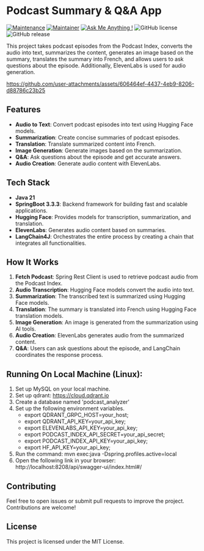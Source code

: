 # Podcast Summary & Q&A App

[![Maintenance](https://img.shields.io/badge/Maintained%3F-yes-green.svg)]()
[![Maintainer](https://img.shields.io/static/v1?label=Yevhen%20Ruban&message=Maintainer&color=red)](mailto:yevhen.ruban@extrawest.com)
[![Ask Me Anything !](https://img.shields.io/badge/Ask%20me-anything-1abc9c.svg)]()
![GitHub license](https://img.shields.io/github/license/Naereen/StrapDown.js.svg)
![GitHub release](https://img.shields.io/badge/release-v1.0.0-blue)

This project takes podcast episodes from the Podcast Index, converts the audio into text, summarizes the content, generates an image based on the summary, translates the summary into French, and allows users to ask questions about the episode. Additionally, ElevenLabs is used for audio generation.



https://github.com/user-attachments/assets/606464ef-4437-4eb9-8206-d88786c23b25



## Features

- **Audio to Text**: Convert podcast episodes into text using Hugging Face models.
- **Summarization**: Create concise summaries of podcast episodes.
- **Translation**: Translate summarized content into French.
- **Image Generation**: Generate images based on the summarization.
- **Q&A**: Ask questions about the episode and get accurate answers.
- **Audio Creation**: Generate audio content with ElevenLabs.

## Tech Stack

- **Java 21**
- **SpringBoot 3.3.3**: Backend framework for building fast and scalable applications.
- **Hugging Face**: Provides models for transcription, summarization, and translation.
- **ElevenLabs**: Generates audio content based on summaries.
- **LangChain4J**: Orchestrates the entire process by creating a chain that integrates all functionalities.

## How It Works

1. **Fetch Podcast**: Spring Rest Client is used to retrieve podcast audio from the Podcast Index.
2. **Audio Transcription**: Hugging Face models convert the audio into text.
3. **Summarization**: The transcribed text is summarized using Hugging Face models.
4. **Translation**: The summary is translated into French using Hugging Face translation models.
5. **Image Generation**: An image is generated from the summarization using AI tools.
6. **Audio Creation**: ElevenLabs generates audio from the summarized content.
7. **Q&A**: Users can ask questions about the episode, and LangChain coordinates the response process.

## Running On Local Machine (Linux):

1. Set up MySQL on your local machine.
2. Set up qdrant: https://cloud.qdrant.io
3. Create a database named 'podcast_analyzer'
4. Set up the following environment variables.
   - export QDRANT_GRPC_HOST=your_host;
   - export QDRANT_API_KEY=your_api_key;
   - export ELEVENLABS_API_KEY=your_api_key;
   - export PODCAST_INDEX_API_SECRET=your_api_secret;
   - export PODCAST_INDEX_API_KEY=your_api_key;
   - export HF_API_KEY=your_api_key;
5. Run the command: mvn exec:java -Dspring.profiles.active=local
6. Open the following link in your browser: http://localhost:8208/api/swagger-ui/index.html#/

## Contributing

Feel free to open issues or submit pull requests to improve the project. Contributions are welcome!

## License

This project is licensed under the MIT License.
